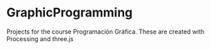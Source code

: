 # GraphicProgramming
 Projects for the course Programación Gráfica. These are created with Processing and three.js
